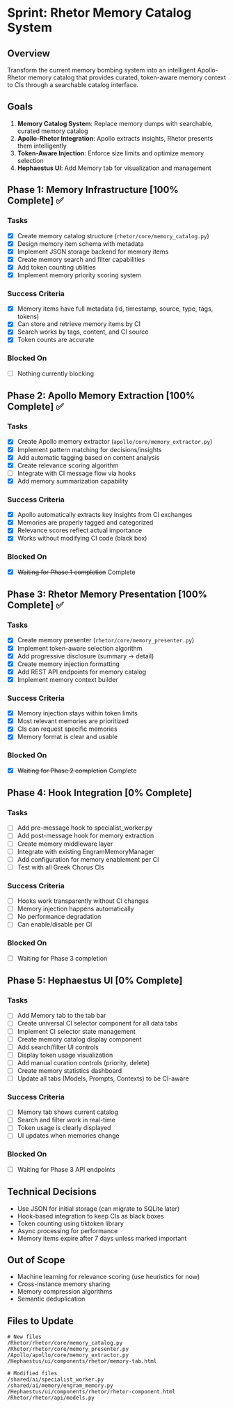 # Sprint: Rhetor Memory Catalog System

## Overview
Transform the current memory bombing system into an intelligent Apollo-Rhetor memory catalog that provides curated, token-aware memory context to CIs through a searchable catalog interface.

## Goals
1. **Memory Catalog System**: Replace memory dumps with searchable, curated memory catalog
2. **Apollo-Rhetor Integration**: Apollo extracts insights, Rhetor presents them intelligently
3. **Token-Aware Injection**: Enforce size limits and optimize memory selection
4. **Hephaestus UI**: Add Memory tab for visualization and management

## Phase 1: Memory Infrastructure [100% Complete] ✅

### Tasks
- [x] Create memory catalog structure (`rhetor/core/memory_catalog.py`)
- [x] Design memory item schema with metadata
- [x] Implement JSON storage backend for memory items
- [x] Create memory search and filter capabilities
- [x] Add token counting utilities
- [x] Implement memory priority scoring system

### Success Criteria
- [x] Memory items have full metadata (id, timestamp, source, type, tags, tokens)
- [x] Can store and retrieve memory items by CI
- [x] Search works by tags, content, and CI source
- [x] Token counts are accurate

### Blocked On
- [ ] Nothing currently blocking

## Phase 2: Apollo Memory Extraction [100% Complete] ✅

### Tasks
- [x] Create Apollo memory extractor (`apollo/core/memory_extractor.py`)
- [x] Implement pattern matching for decisions/insights
- [x] Add automatic tagging based on content analysis
- [x] Create relevance scoring algorithm
- [ ] Integrate with CI message flow via hooks
- [x] Add memory summarization capability

### Success Criteria
- [x] Apollo automatically extracts key insights from CI exchanges
- [x] Memories are properly tagged and categorized
- [x] Relevance scores reflect actual importance
- [x] Works without modifying CI code (black box)

### Blocked On
- [x] ~~Waiting for Phase 1 completion~~ Complete

## Phase 3: Rhetor Memory Presentation [100% Complete] ✅

### Tasks
- [x] Create memory presenter (`rhetor/core/memory_presenter.py`)
- [x] Implement token-aware selection algorithm
- [x] Add progressive disclosure (summary → detail)
- [x] Create memory injection formatting
- [x] Add REST API endpoints for memory catalog
- [x] Implement memory context builder

### Success Criteria
- [x] Memory injection stays within token limits
- [x] Most relevant memories are prioritized
- [x] CIs can request specific memories
- [x] Memory format is clear and usable

### Blocked On
- [x] ~~Waiting for Phase 2 completion~~ Complete

## Phase 4: Hook Integration [0% Complete]

### Tasks
- [ ] Add pre-message hook to specialist_worker.py
- [ ] Add post-message hook for memory extraction
- [ ] Create memory middleware layer
- [ ] Integrate with existing EngramMemoryManager
- [ ] Add configuration for memory enablement per CI
- [ ] Test with all Greek Chorus CIs

### Success Criteria
- [ ] Hooks work transparently without CI changes
- [ ] Memory injection happens automatically
- [ ] No performance degradation
- [ ] Can enable/disable per CI

### Blocked On
- [ ] Waiting for Phase 3 completion

## Phase 5: Hephaestus UI [0% Complete]

### Tasks
- [ ] Add Memory tab to the tab bar
- [ ] Create universal CI selector component for all data tabs
- [ ] Implement CI selector state management
- [ ] Create memory catalog display component
- [ ] Add search/filter UI controls
- [ ] Display token usage visualization
- [ ] Add manual curation controls (priority, delete)
- [ ] Create memory statistics dashboard
- [ ] Update all tabs (Models, Prompts, Contexts) to be CI-aware

### Success Criteria
- [ ] Memory tab shows current catalog
- [ ] Search and filter work in real-time
- [ ] Token usage is clearly displayed
- [ ] UI updates when memories change

### Blocked On
- [ ] Waiting for Phase 3 API endpoints

## Technical Decisions
- Use JSON for initial storage (can migrate to SQLite later)
- Hook-based integration to keep CIs as black boxes
- Token counting using tiktoken library
- Async processing for performance
- Memory items expire after 7 days unless marked important

## Out of Scope
- Machine learning for relevance scoring (use heuristics for now)
- Cross-instance memory sharing
- Memory compression algorithms
- Semantic deduplication

## Files to Update
```
# New files
/Rhetor/rhetor/core/memory_catalog.py
/Rhetor/rhetor/core/memory_presenter.py
/Apollo/apollo/core/memory_extractor.py
/Hephaestus/ui/components/rhetor/memory-tab.html

# Modified files
/shared/ai/specialist_worker.py
/shared/ai/memory/engram_memory.py
/Hephaestus/ui/components/rhetor/rhetor-component.html
/Rhetor/rhetor/api/models.py
```
